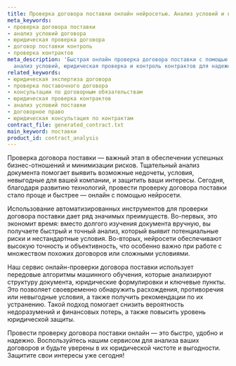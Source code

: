 ```yaml
---
title: Проверка договора поставки онлайн нейросетью. Анализ условий и консультаця
meta_keywords:
- проверка договора поставки
- анализ условий договора
- юридическая проверка договора
- договор поставки контроль
- проверка контрактов
meta_description: 'Быстрая онлайн проверка договора поставки с помощью нейросети:
  анализ условий, юридическая проверка и контроль контрактов для надежных сделок.'
related_keywords:
- юридическая экспертиза договора
- проверка поставочного договора
- консультации по договорным обязательствам
- юридическая проверка контрактов
- анализ условий поставки
- договорное право
- юридическая консультация по контрактам
contract_file: generated_contract.txt
main_keyword: поставки
product_id: contract_analysis
---
```


Проверка договора поставки — важный этап в обеспечении успешных бизнес-отношений и минимизации рисков. Тщательный анализ документа помогает выявить возможные недочеты, условия, невыгодные для вашей компании, и защитить ваши интересы. Сегодня, благодаря развитию технологий, провести проверку договора поставки стало проще и быстрее — онлайн с помощью нейросети.

Использование автоматизированных инструментов для проверки договора поставки дает ряд значимых преимуществ. Во-первых, это экономит время: вместо долгого изучения документа вручную, вы получаете быстрый и точный анализ, который выявит потенциальные риски и нестандартные условия. Во-вторых, нейросети обеспечивают высокую точность и объективность, что особенно важно при работе с множеством похожих договоров или сложными условиями.

Наш сервис онлайн-проверки договора поставки использует передовые алгоритмы машинного обучения, которые анализируют структуру документа, юридические формулировки и ключевые пункты. Это позволяет своевременно обнаружить расхождения, противоречия или невыгодные условия, а также получить рекомендации по их устранению. Такой подход помогает снизить вероятность недоразумений и финансовых потерь, а также повысить уровень юридической защиты.

Провести проверку договора поставки онлайн — это быстро, удобно и надежно. Воспользуйтесь нашим сервисом для анализа ваших договоров и будьте уверены в их юридической чистоте и выгодности. Защитите свои интересы уже сегодня!
